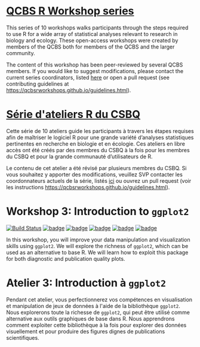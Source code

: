 # [QCBS R Workshop series](https://wiki.qcbs.ca/r)

This series of 10 workshops walks participants through the steps required to use R for a wide array of statistical analyses relevant to research in biology and ecology. These open-access workshops were created by members of the QCBS both for members of the QCBS and the larger community.

The content of this workshop has been peer-reviewed by several QCBS members. If you would like to suggest modifications, please contact the current series coordinators, listed [here](https://wiki.qcbs.ca/r) or open a pull request (see contributing guidelines at https://qcbsrworkshops.github.io/guidelines.html).

# [Série d'ateliers R du CSBQ](https://wiki.qcbs.ca/r)

Cette série de 10 ateliers guide les participants à travers les étapes requises afin de maîtriser le logiciel R pour une grande variété d’analyses statistiques pertinentes en recherche en biologie et en écologie. Ces ateliers en libre accès ont été créés par des membres du CSBQ à la fois pour les membres du CSBQ et pour la grande communauté d’utilisateurs de R.

Le contenu de cet atelier a été révisé par plusieurs membres du CSBQ. Si vous souhaitez y apporter des modifications, veuillez SVP contacter les coordonnateurs actuels de la série, listés [ici](https://wiki.qcbs.ca/r)
ou ouvrez un pull request (voir les instructions https://qcbsrworkshops.github.io/guidelines.html).



# Workshop 3: Introduction to `ggplot2`
[![Build Status](https://img.shields.io/travis/QCBSRworkshops/workshop03/dev?style=flat-square&logo=travis)](https://travis-ci.org/QCBSRworkshops/workshop03)
[![badge](https://img.shields.io/static/v1?style=flat-square&label=repo&message=dev&color=6f42c1&logo=github)](https://github.com/QCBSRworkshops/workshop03)
[![badge](https://img.shields.io/static/v1?style=flat-square&label=wiki&message=03&logo=wikipedia)](https://wiki.qcbs.ca/r_workshop3)
[![badge](https://img.shields.io/static/v1?style=flat-square&label=Slides&message=03&color=red&logo=html5)](https://qcbsrworkshops.github.io/workshop03/workshop03-en/workshop03-en.html)
[![badge](https://img.shields.io/static/v1?style=flat-square&label=Slides&message=03&color=red&logo=adobe-acrobat-reader)](https://qcbsrworkshops.github.io/workshop03/workshop03-en/workshop03-en.pdf)
[![badge](https://img.shields.io/static/v1?style=flat-square&label=script&message=03&color=2a50b8&logo=r)](https://qcbsrworkshops.github.io/workshop03/workshop03-en/workshop03-en.R)

In this workshop, you will improve your data manipulation and visualization skills using `ggplot2`. We will explore the richness of `ggplot2`, which can be used as an alternative to base R. We will learn how to exploit this package for both diagnostic and publication quality plots.


# Atelier 3: Introduction à `ggplot2`

Pendant cet atelier, vous perfectionnerez vos compétences en visualisation et manipulation de jeux de données à l'aide de la bibliothèque `ggplot2`. Nous explorerons toute la richesse de `ggplot2`, qui peut être utilisé comme alternative aux outils graphiques de base dans R. Nous apprendrons comment exploiter cette bibliothèque à la fois pour explorer des données visuellement et pour produire des figures dignes de publications scientifiques.

